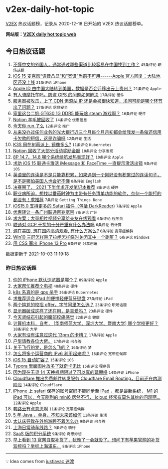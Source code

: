 # v2ex-daily-hot-topic

[V2EX](https://www.v2ex.com/) 热议话题榜，记录从 2020-12-18 日开始的 V2EX 热议话题榜单。

**网站版：[V2EX daily hot topic web](https://boojack.github.io/v2ex-daily-hot-topic-web/)**

## 今日热议话题

<!-- TODAY BEGIN -->

1. [不懂中文的外国人，通常通过哪些渠道比较容易在中国找到工作？](https://www.v2ex.com/t/805716) `45条评论` `职场话题`
1. [iOS 15 麦克风“语音凸显”和“宽谱”当前不可用------Apple 官方回复：大陆地区还没上线](https://www.v2ex.com/t/805723) `21条评论` `iPhone`
1. [Apple ID 由中国大陆转到美国，数据是否会迁移出云上贵州？](https://www.v2ex.com/t/805727) `21条评论` `Apple`
1. [有人骑摩托车吗，防盗 GPS 的问题如何解决](https://www.v2ex.com/t/805715) `17条评论` `硬件`
1. [服务器被攻击，上了 CDN 但源站 IP 还是会被很快知道，求问可能是哪个环节出了问题？](https://www.v2ex.com/t/805757) `17条评论` `信息安全`
1. [家里这台二奶 GT630 1G DDR5 能玩啥 steam 游戏啊？](https://www.v2ex.com/t/805713) `16条评论` `硬件`
1. [Notion 羊毛被回收了](https://www.v2ex.com/t/805770) `14条评论` `优惠信息`
1. [今天你 run 了么](https://www.v2ex.com/t/805753) `12条评论` `推广`
1. [从来没办过任何业务的光大银行近三个月每个月月初都会给我发一条催还信用卡欠款的短信，这是诈骗吗](https://www.v2ex.com/t/805728) `12条评论` `生活`
1. [K3S 用在树莓派上, 镜像多么?](https://www.v2ex.com/t/805721) `11条评论` `Kubernetes`
1. [Notion 回收了大部分活动奖励金额](https://www.v2ex.com/t/805769) `10条评论` `分享发现`
1. [8P 14.7、14.8 哪个系统续航发热表现好？](https://www.v2ex.com/t/805731) `10条评论` `Apple`
1. [求助 iOS 15 联通卡激活 iMessage 和 FaceTime 一直提示激活出错](https://www.v2ex.com/t/805765) `9条评论` `iOS`
1. [英语里的连读是不是只能靠积累，如果遇到一个刚好没有积累过的连读句子，是不是哪怕美国人也会听不懂](https://www.v2ex.com/t/805780) `8条评论` `English`
1. [决赛圈了， 2021 下半年求开发笔记本推荐](https://www.v2ex.com/t/805751) `8条评论` `硬件`
1. [职业病所迫，想找以番茄时钟为主带有任务清单功能的软件，奈何一个能打的都没有！求推荐](https://www.v2ex.com/t/805746) `7条评论` `Getting Things Done`
1. [iOS15.0 支持更多的 Safari 插件（包括 DarkReader)](https://www.v2ex.com/t/805743) `7条评论` `Apple`
1. [优惠转让一条广州联通百兆宽带](https://www.v2ex.com/t/805735) `7条评论` `广州`
1. [求方案：大量相片视频分享给亲友在线观看](https://www.v2ex.com/t/805779) `6条评论` `程序员`
1. [联通对 GCP 干扰的十分严重有什么办法吗](https://www.v2ex.com/t/805775) `6条评论` `云计算`
1. [源在美国, 想在国内高清观看, 有什么方案么?](https://www.v2ex.com/t/805750) `6条评论` `宽带症候群`
1. [Win10 三屏怎样除了拉闸怎样临时关闭其中一个副屏？](https://www.v2ex.com/t/805737) `6条评论` `Windows`
1. [用 CSS 画出 iPhone 13 Pro](https://www.v2ex.com/t/805719) `6条评论` `分享创造`

数据更新于 2021-10-03 11:19:18

<!-- TODAY END -->

### 昨日热议话题

<!-- YESTERDAY BEGIN -->

1. [你的 iPhone 默认浏览器是哪个？](https://www.v2ex.com/t/805634) `89条评论` `Apple`
1. [大家帮忙推荐个电视](https://www.v2ex.com/t/805635) `40条评论` `硬件`
1. [k8s 系真的是 qps 杀手](https://www.v2ex.com/t/805677) `36条评论` `Kubernetes`
1. [求推荐适合 iPad 的便携轻便蓝牙键盘](https://www.v2ex.com/t/805637) `27条评论` `iPad`
1. [两个尴尬的校招 offer，字节阿里怎么选？](https://www.v2ex.com/t/805639) `23条评论` `职场话题`
1. [显示器破成这样了还在用，是真爱吗？](https://www.v2ex.com/t/805653) `23条评论` `硬件`
1. [今天肾结石引起的腹部绞痛感觉](https://www.v2ex.com/t/805678) `22条评论` `健康`
1. [计算机本科，自考， [华南师范大学、深圳大学、暨南大学] 哪个学校更好？](https://www.v2ex.com/t/805657) `18条评论` `大学`
1. [大家有没有注意过这代 13pm 的卡槽？](https://www.v2ex.com/t/805664) `17条评论` `Apple`
1. [户型请教各位大佬。](https://www.v2ex.com/t/805687) `17条评论` `问与答`
1. [关于飞行的梦，是怎么飞的？](https://www.v2ex.com/t/805684) `16条评论` `梦`
1. [怎么将多个运营商的 IPv6 利用起来呢？](https://www.v2ex.com/t/805673) `16条评论` `宽带症候群`
1. [iOS 15 自动扩容？](https://www.v2ex.com/t/805681) `15条评论` `iOS`
1. [Typora 里面图片放多了就奇卡无比](https://www.v2ex.com/t/805658) `15条评论` `程序员`
1. [因为现在无货 14 天换机期限过了可以真的延期吗](https://www.v2ex.com/t/805667) `14条评论` `iPhone`
1. [Cloudflare 推出免费邮件转发服务 Cloudflare Email Routing，目前还在内测阶段](https://www.v2ex.com/t/805632) `14条评论` `Cloudflare`
1. [iPhone 上 safari 保存的账号密码不能同步至 iPad ，都是最新系统， M1 的 iPad 可以，今天刚到的 mini6 居然不行， icloud 经常有莫名其妙的问题啊...](https://www.v2ex.com/t/805666) `12条评论` `Apple`
1. [套路云有点意思啊](https://www.v2ex.com/t/805692) `11条评论` `宽带症候群`
1. [5 年 Java ，单身，不知未来该如何](https://www.v2ex.com/t/805683) `11条评论` `生活`
1. [太认床导致在外旅游睡不着怎么办](https://www.v2ex.com/t/805708) `9条评论` `问与答`
1. [上海日常骑车线路？](https://www.v2ex.com/t/805659) `9条评论` `骑行`
1. [SaaS 版的积分系统](https://www.v2ex.com/t/805633) `9条评论` `奇思妙想`
1. [早上看到 13 官网自取补货了，犹豫了一会就没了。想问下有苹果官网的补货监控吗？坐标上海浦东。](https://www.v2ex.com/t/805641) `8条评论` `iPhone`

<!-- YESTERDAY END -->

---

💡 Idea comes from [justjavac 迷渡](https://github.com/justjavac/)

